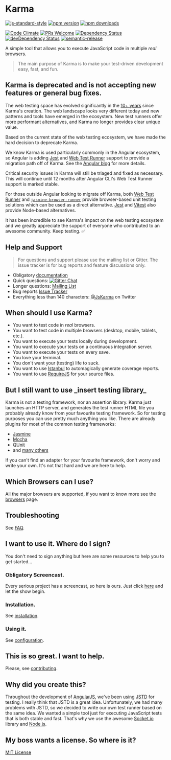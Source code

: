 # Karma
[![js-standard-style](https://img.shields.io/badge/code%20style-standard-brightgreen.svg?style=flat-square)](https://github.com/karma-runner/karma) [![npm version](https://img.shields.io/npm/v/karma.svg?style=flat-square)](https://www.npmjs.com/package/karma) [![npm downloads](https://img.shields.io/npm/dm/karma.svg?style=flat-square)](https://npmcharts.com/compare/karma?minimal=true)

 [![Code Climate](https://img.shields.io/codeclimate/maintainability/karma-runner/karma)](https://codeclimate.com/github/karma-runner/karma) [![PRs Welcome](https://img.shields.io/badge/prs-welcome-brightgreen.svg?style=flat-square)](https://makeapullrequest.com/) [![Dependency Status](https://img.shields.io/david/karma-runner/karma.svg?style=flat-square)](https://david-dm.org/karma-runner/karma) [![devDependency Status](https://img.shields.io/david/dev/karma-runner/karma.svg?style=flat-square)](https://david-dm.org/karma-runner/karma#info=devDependencies) [![semantic-release](https://img.shields.io/badge/%20%20%F0%9F%93%A6%F0%9F%9A%80-semantic--release-e10079.svg)](https://github.com/semantic-release/semantic-release)

A simple tool that allows you to execute JavaScript code in multiple
_real_ browsers.

> The main purpose of Karma is to make your test-driven development easy,
>  fast, and fun.

## Karma is deprecated and is not accepting new features or general bug fixes.

The web testing space has evolved significantly in the [10+ years](https://testing.googleblog.com/2012/11/testacular-spectacular-test-runner-for.html) since Karma's creation. The web landscape looks very different today and new patterns and tools have emerged in the ecosystem. New test runners offer more performant alternatives, and Karma no longer provides clear unique value.

Based on the current state of the web testing ecosystem, we have made the hard decision to deprecate Karma.

We know Karma is used particularly commonly in the Angular ecosystem, so Angular is adding [Jest](https://jestjs.io/) and [Web Test Runner](https://modern-web.dev/docs/test-runner/overview/) support to provide a migration path off of Karma. See the [Angular blog](https://blog.angular.io/moving-angular-cli-to-jest-and-web-test-runner-ef85ef69ceca) for more details.

Critical security issues in Karma will still be triaged and fixed as necessary. This will continue until 12 months after Angular CLI's Web Test Runner support is marked stable.

For those outside Angular looking to migrate off Karma, both [Web Test Runner](https://modern-web.dev/docs/test-runner/overview/) and [`jasmine-browser-runner`](https://github.com/jasmine/jasmine-browser-runner) provide browser-based unit testing solutions which can be used as a direct alternative. [Jest](https://jestjs.io/) and [Vitest](https://vitest.dev/) also provide Node-based alternatives.

It has been incredible to see Karma's impact on the web testing ecosystem and we greatly appreciate the support of everyone who contributed to an awesome community. Keep testing. ✅


## Help and Support

> For questions and support please use the mailing list or Gitter.
> The issue tracker is for bug reports and feature discussions only.

* Obligatory [documentation]
* Quick questions:
[![Gitter Chat](https://img.shields.io/badge/GITTER-join%20chat-green.svg?style=flat-square)](https://gitter.im/karma-runner/karma)
* Longer questions: [Mailing List]
* Bug reports [Issue Tracker]
* Everything less than 140 characters: [@JsKarma] on Twitter



## When should I use Karma?

* You want to test code in *real* browsers.
* You want to test code in multiple browsers (desktop, mobile,
  tablets, etc.).
* You want to execute your tests locally during development.
* You want to execute your tests on a continuous integration server.
* You want to execute your tests on every save.
* You love your terminal.
* You don't want your (testing) life to suck.
* You want to use [Istanbul] to automagically generate coverage
  reports.
* You want to use [RequireJS] for your source files.


## But I still want to use \_insert testing library\_

Karma is not a testing framework, nor an assertion library.
Karma just launches an HTTP server, and generates the test runner HTML file you probably already know from your favourite testing framework.
So for testing purposes you can use pretty much anything you like. There are already plugins for most of the common testing frameworks:

* [Jasmine]
* [Mocha]
* [QUnit]
* and [many others](https://www.npmjs.com/search?q=keywords:karma-adapter)

If you can't find an adapter for your favourite framework, don't worry and write your own.
It's not that hard and we are here to help.


## Which Browsers can I use?

All the major browsers are supported, if you want to know more see the
[browsers] page.


## Troubleshooting
See [FAQ](https://karma-runner.github.io/latest/intro/faq.html).


## I want to use it. Where do I sign?

You don't need to sign anything but here are some resources to help
you to get started...


### Obligatory Screencast.

Every serious project has a screencast, so here is ours.  Just click
[here] and let the show begin.


### Installation.

See [installation](https://karma-runner.github.io/latest/intro/installation.html).


### Using it.

See [configuration](https://karma-runner.github.io/latest/intro/configuration.html).


## This is so great. I want to help.

Please, see
[contributing](https://karma-runner.github.io/latest/dev/contributing.html).


## Why did you create this?

Throughout the development of [AngularJS], we've been using [JSTD] for
testing. I really think that JSTD is a great idea. Unfortunately, we
had many problems with JSTD, so we decided to write our own test
runner based on the same idea. We wanted a simple tool just for
executing JavaScript tests that is both stable and fast. That's why we
use the awesome [Socket.io] library and [Node.js].


## My boss wants a license. So where is it?
[MIT License](./LICENSE)


[AngularJS]: https://angularjs.org/
[JSTD]: https://code.google.com/p/js-test-driver/
[Socket.io]: https://socket.io/
[Node.js]: https://nodejs.org/
[Jasmine]: https://github.com/karma-runner/karma-jasmine
[Mocha]: https://github.com/karma-runner/karma-mocha
[QUnit]: https://github.com/karma-runner/karma-qunit
[here]: https://www.youtube.com/watch?v=MVw8N3hTfCI
[Mailing List]: https://groups.google.com/forum/#!forum/karma-users
[Issue Tracker]: https://github.com/karma-runner/karma/issues
[@JsKarma]: https://twitter.com/JsKarma
[RequireJS]: https://requirejs.org/
[Istanbul]: https://github.com/gotwarlost/istanbul

[browsers]: https://karma-runner.github.io/latest/config/browsers.html
[documentation]: https://karma-runner.github.io
